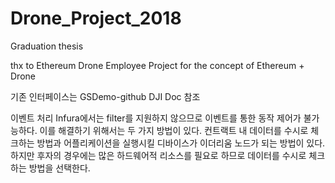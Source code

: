 # Drone_Project_2018
Graduation thesis 

thx to Ethereum Drone Employee Project for the concept of Ethereum + Drone

기존 인터페이스는 GSDemo-github DJI Doc 참조



이벤트 처리
Infura에서는 filter를 지원하지 않으므로 이벤트를 통한 동작 제어가 불가능하다.
이를 해결하기 위해서는 두 가지 방법이 있다.
컨트랙트 내 데이터를 수시로 체크하는 방법과 어플리케이션을 실행시킬 디바이스가 이더리움 노드가 되는 방법이 있다.
하지만 후자의 경우에는 많은 하드웨어적 리소스를 필요로 하므로 데이터를 수시로 체크하는 방법을 선택한다.

